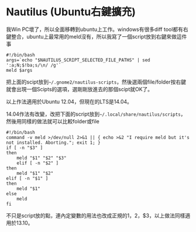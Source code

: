 # Nautilus (Ubuntu右鍵擴充)

我Win PC壞了，所以全面移轉到ubuntu上工作。windows有很多diff tool都有右鍵整合，ubuntu上最常用的meld沒有，所以我寫了一個script放到右鍵來做這件事
```
#!/bin/bash
args=`echo "$NAUTILUS_SCRIPT_SELECTED_FILE_PATHS" | sed ':a;N;$!ba;s/\n/ /g'`
meld $args
```
把上面的scipt放到`~/.gnome2/nautilus-scripts`，然後選兩個file/folder按右鍵就會出現一個Scipts的選項，選剛剛放進去的那個scipt就OK了。

以上作法適用於Ubuntu 12.04，但現在的LTS是14.04。

14.04作法有改變，改把下面的script放到`~/.local/share/nautilus/scripts`，然後用同樣的做法就可以比較folder或file
```
#!/bin/bash
command -v meld >/dev/null 2>&1 || { echo >&2 "I require meld but it's not installed. Aborting."; exit 1; }
if [ -n "$3" ]
then
    meld "$1" "$2" "$3"
    elif [ -n "$2" ]
then
    meld "$1" "$2"
elif [ -n "$1" ]
then
    meld "$1"
else
    meld                                                                                                                                       
fi
```
不只是script放的點，連內定變數的用法也改成正規的$1，$2，$3，以上做法同樣適用於13.10。



